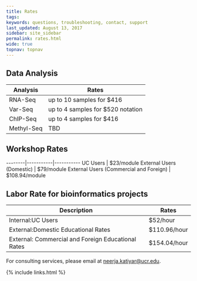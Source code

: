 ```yaml
---
title: Rates
tags:
keywords: questions, troubleshooting, contact, support
last_updated: August 13, 2017
sidebar: site_sidebar
permalink: rates.html
wide: true
topnav: topnav
---
```


## Data Analysis

Analysis | Rates
-------- | -----
RNA-Seq| up to 10 samples for $416
Var-Seq| up to 4 samples for $520 notation
ChIP-Seq| up to 4 samples for $416
Methyl-Seq| TBD

## Workshop Rates

--------|-----------|-----------
UC Users | $23/module
External Users (Domestic) | $79/module
External Users (Commercial and Foreign) | $108.94/module

## Labor Rate for bioinformatics projects

Description | Rates
----------- | -----
Internal:UC Users | $52/hour
External:Domestic Educational Rates | $110.96/hour
External: Commercial and Foreign Educational Rates | $154.04/hour

For consulting services, please email at <a href="mailto:neerja.katiyar@ucr.edu">neerja.katiyar@ucr.edu</a>.

{% include links.html %}
